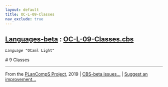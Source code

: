 ```yaml
---
layout: default
title: OC-L-09-Classes
nav_exclude: true
---
```


[Languages-beta] : [OC-L-09-Classes.cbs]
-----------------------------

<div class="highlighter-rouge"><pre class="highlight"><code><i class="keyword">Language</i> <span id="Language_OCaml Light">"OCaml Light"</span></code></pre></div>
# <span id="SectionNumber_9">9</span> Classes



____

From the [PLanCompS Project], 2019 | [CBS-beta issues...] | [Suggest an improvement...]

[OC-L-09-Classes.cbs]: OC-L-09-Classes.cbs 
  "CBS SOURCE FILE"
[Funcons-beta]: /CBS-beta/docs/Funcons-beta
 "FUNCONS-BETA"
[Unstable-Funcons-beta]: /CBS-beta/docs/Unstable-Funcons-beta
  "UNSTABLE-FUNCONS-BETA"
[Languages-beta]: /CBS-beta/docs/Languages-beta
  "LANGUAGES-BETA"
[Unstable-Languages-beta]: /CBS-beta/docs/Unstable-Languages-beta
  "UNSTABLE-LANGUAGES-BETA"
[CBS-beta]: /CBS-beta "CBS-BETA"
[PLanCompS Project]: http://plancomps.org
  "PROGRAMMING LANGUAGE COMPONENTS AND SPECIFICATIONS PROJECT HOME PAGE"
[CBS-beta issues...]: https://github.com/plancomps/plancomps.github.io/issues
  "CBS-BETA ISSUE REPORTS ON GITHUB"
[Suggest an improvement...]: mailto:plancomps@gmail.com?Subject=CBS-beta%20-%20comment&Body=Re%3A%20CBS-beta%20specification%20at%20OC-L/OC-L-09-Classes/OC-L-09-Classes.cbs%0A%0AComment/Query/Issue/Suggestion%3A%0A%0A%0ASignature%3A%0A 
  "GENERATE AN EMAIL TEMPLATE"
